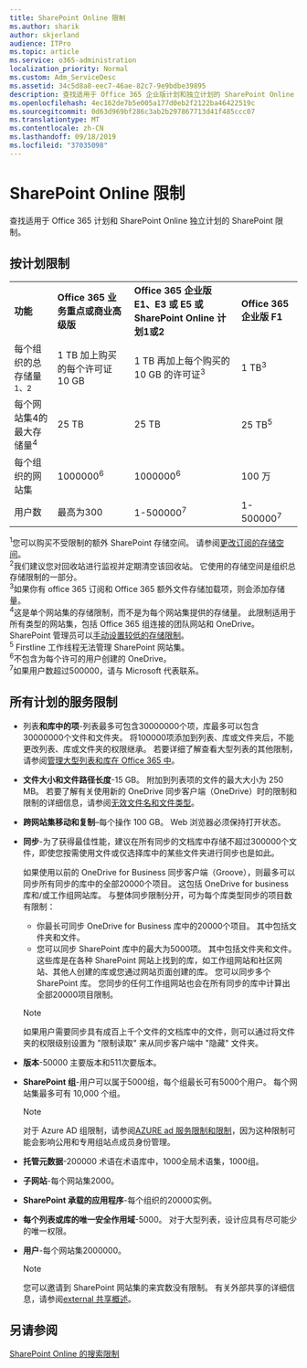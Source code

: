 ```yaml
---
title: SharePoint Online 限制
ms.author: sharik
author: skjerland
audience: ITPro
ms.topic: article
ms.service: o365-administration
localization_priority: Normal
ms.custom: Adm_ServiceDesc
ms.assetid: 34c5d8a8-eec7-46ae-82c7-9e9bdbe39895
description: 查找适用于 Office 365 企业版计划和独立计划的 SharePoint Online 限制。
ms.openlocfilehash: 4ec162de7b5e005a177d0eb2f2122ba46422519c
ms.sourcegitcommit: 0d63d969bf286c3ab2b297867713d41f485ccc07
ms.translationtype: MT
ms.contentlocale: zh-CN
ms.lasthandoff: 09/18/2019
ms.locfileid: "37035098"
---
```

# <a name="sharepoint-online-limits"></a>SharePoint Online 限制 

查找适用于 Office 365 计划和 SharePoint Online 独立计划的 SharePoint 限制。
  
## <a name="limits-by-plan"></a>按计划限制 

|||||
|:-----|:-----|:-----|:-----|
|**功能** <br/> |**Office 365 业务重点或商业高级版** <br/> |**Office 365 企业版 E1、E3 或 E5 或 SharePoint Online 计划1或2** <br/> | **Office 365 企业版 F1** <br/> |
|每个组织的总存储量<sup>1、2</sup> <br/> |1 TB 加上购买的每个许可证 10 GB  <br/> |1 TB 再加上每个购买的 10 GB 的许可证<sup>3</sup> <br/> |1 TB<sup>3</sup> <br/> |
|每个网站集4的最大存储量<sup>4</sup><br/> |25 TB <br/> |25 TB <br/> |25 TB<sup>5</sup> <br/> |
|每个组织的网站集  <br/> |1000000<sup>6</sup> <br/> |1000000<sup>6</sup> <br/> |100 万<br/> |
|用户数  <br/> |最高为300  <br/> |1-500000<sup>7</sup> <br/> |1-500000<sup>7</sup> <br/> |
   
<sup>1</sup>您可以购买不受限制的额外 SharePoint 存储空间。 请参阅[更改订阅的存储空间](https://docs.microsoft.com/office365/admin/subscriptions-and-billing/add-storage-space)。 
<br/><sup>2</sup>我们建议您对回收站进行监视并定期清空该回收站。 它使用的存储空间是组织总存储限制的一部分。 
<br/> <sup>3</sup>如果你有 office 365 订阅和 Office 365 额外文件存储加载项，则会添加存储量。 
<br/> <sup>4</sup>这是单个网站集的存储限制，而不是为每个网站集提供的存储量。 此限制适用于所有类型的网站集，包括 Office 365 组连接的团队网站和 OneDrive。 SharePoint 管理员可以[手动设置较低的存储限制](https://docs.microsoft.com/sharepoint/manage-site-collection-storage-limits)。 
<br/> <sup>5</sup> Firstline 工作线程无法管理 SharePoint 网站集。 
<br/> <sup>6</sup>不包含为每个许可的用户创建的 OneDrive。 
<br/> <sup>7</sup>如果用户数超过500000，请与 Microsoft 代表联系。 
  
## <a name="service-limits-for-all-plans"></a>所有计划的服务限制

- 列表**和库中的项**-列表最多可包含30000000个项，库最多可以包含30000000个文件和文件夹。 将100000项添加到列表、库或文件夹后，不能更改列表、库或文件夹的权限继承。 若要详细了解查看大型列表的其他限制，请参阅[管理大型列表和库在 Office 365 中](https://support.office.com/article/b4038448-ec0e-49b7-b853-679d3d8fb784)。 

- **文件大小和文件路径长度**-15 GB。 附加到列表项的文件的最大大小为 250 MB。 若要了解有关使用新的 OneDrive 同步客户端（OneDrive）时的限制和限制的详细信息，请参阅[无效文件名和文件类型](https://support.office.com/article/64883a5d-228e-48f5-b3d2-eb39e07630fa)。

- **跨网站集移动和复制**–每个操作 100 GB。 Web 浏览器必须保持打开状态。

- **同步**-为了获得最佳性能，建议在所有同步的文档库中存储不超过300000个文件，即使您按需使用文件或仅选择库中的某些文件夹进行同步也是如此。

    如果使用以前的 OneDrive for Business 同步客户端（Groove），则最多可以同步所有同步的库中的全部20000个项目。 这包括 OneDrive for business 库和/或工作组网站库。 与整体同步限制分开，可为每个库类型同步的项目数有限制：
    - 你最长可同步 OneDrive for Business 库中的20000个项目。 其中包括文件夹和文件。 
    - 您可以同步 SharePoint 库中的最大为5000项。 其中包括文件夹和文件。 这些库是在各种 SharePoint 网站上找到的库，如工作组网站和社区网站、其他人创建的库或您通过网站页面创建的库。 您可以同步多个 SharePoint 库。 您同步的任何工作组网站也会在所有同步的库中计算出全部20000项目限制。

    > [!NOTE]
    > 如果用户需要同步具有成百上千个文件的文档库中的文件，则可以通过将文件夹的权限级别设置为 "限制读取" 来从同步客户端中 "隐藏" 文件夹。 

- **版本**-50000 主要版本和511次要版本。

- **SharePoint 组**-用户可以属于5000组，每个组最长可有5000个用户。 每个网站集最多可有 10,000 个组。
    > [!NOTE]
    > 对于 Azure AD 组限制，请参阅[AZURE ad 服务限制和限制](https://docs.microsoft.com/azure/active-directory/users-groups-roles/directory-service-limits-restrictions)，因为这种限制可能会影响公用和专用组站点成员身份管理。 
- **托管元数据**-200000 术语在术语库中，1000全局术语集，1000组。

- **子网站**-每个网站集2000。

- **SharePoint 承载的应用程序**-每个组织的20000实例。

- **每个列表或库的唯一安全作用域**-5000。 对于大型列表，设计应具有尽可能少的唯一权限。

- **用户**-每个网站集2000000。
    > [!NOTE]
    > 您可以邀请到 SharePoint 网站集的来宾数没有限制。 有关外部共享的详细信息，请参阅[external 共享概述](https://docs.microsoft.com/sharepoint/external-sharing-overview)。
## <a name="see-also"></a>另请参阅

[SharePoint Online 的搜索限制](https://docs.microsoft.com/sharepoint/search-limits)
